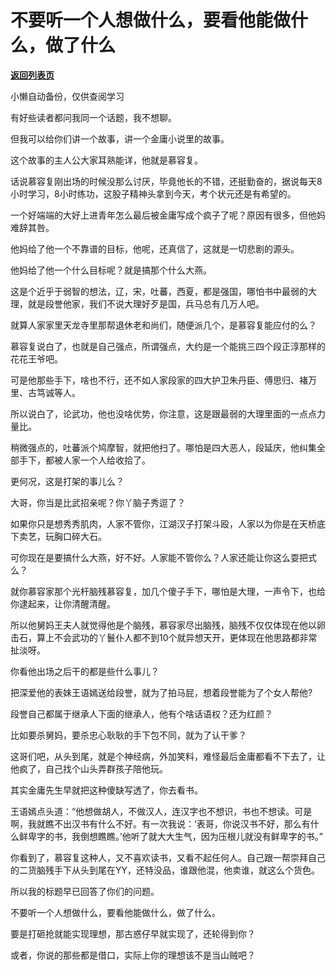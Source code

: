 # 不要听一个人想做什么，要看他能做什么，做了什么

[**返回列表页**](/gzh/记忆承载3)

小懒自动备份，仅供查阅学习

有好些读者都问我同一个话题，我不想聊。

  

但我可以给你们讲一个故事，讲一个金庸小说里的故事。

  

这个故事的主人公大家耳熟能详，他就是慕容复。

  

话说慕容复刚出场的时候没那么讨厌，毕竟他长的不错，还挺勤奋的，据说每天8小时学习，8小时练功，这股子精神头拿到今天，考个状元还是有希望的。

  

一个好端端的大好上进青年怎么最后被金庸写成个疯子了呢？原因有很多，但他妈难辞其咎。

  

他妈给了他一个不靠谱的目标，他呢，还真信了，这就是一切悲剧的源头。

  

他妈给了他一个什么目标呢？就是搞那个什么大燕。

  

这是个近乎于弱智的想法，辽，宋，吐蕃，西夏，都是强国，哪怕书中最弱的大理，就是段誉他家，我们不说大理好歹是国，兵马总有几万人吧。

  

就算人家家里天龙寺里那帮退休老和尚们，随便派几个，是慕容复能应付的么？

  

慕容复说白了，也就是自己强点，所谓强点，大约是一个能挑三四个段正淳那样的花花王爷吧。

  

可是他那些手下，啥也不行，还不如人家段家的四大护卫朱丹臣、傅思归、褚万里、古笃诚等人。

  

所以说白了，论武功，他也没啥优势，你注意，这是跟最弱的大理里面的一点点力量比。

  

稍微强点的，吐蕃派个鸠摩智，就把他扫了。哪怕是四大恶人，段延庆，他纠集全部手下，都被人家一个人给收拾了。

  

更何况，这是打架的事儿么？

  

大哥，你当是比武招亲呢？你丫脑子秀逗了？

  

如果你只是想秀秀肌肉，人家不管你，江湖汉子打架斗殴，人家以为你是在天桥底下卖艺，玩胸口碎大石。

  

可你现在是要搞什么大燕，好不好。人家能不管你么？人家还能让你这么耍把式么？

  

就你慕容家那个光杆脑残慕容复，加几个傻子手下，哪怕是大理，一声令下，也给你逮起来，让你清醒清醒。

  

所以他舅妈王夫人就觉得他是个脑残，慕容家尽出脑残，脑残不仅仅体现在他以卵击石，算上不会武功的丫鬟仆人都不到10个就异想天开，更体现在他思路都非常扯淡呀。

  

你看他出场之后干的都是些什么事儿？

  

把深爱他的表妹王语嫣送给段誉，就为了拍马屁，想着段誉能为了个女人帮他?

  

段誉自己都属于继承人下面的继承人，他有个啥话语权？还为红颜？

  

比如要杀舅妈，要杀忠心耿耿的手下包不同，就为了认干爹？

  

这哥们吧，从头到尾，就是个神经病，外加笑料，难怪最后金庸都看不下去了，让他疯了，自己找个山头弄群孩子陪他玩。  

  

其实金庸先生早就把这种傻缺写透了，你去看书。

  

王语嫣点头道：“他想做胡人，不做汉人，连汉字也不想识，书也不想读。可是啊，我就瞧不出汉书有什么不好。有一次我说：‘表哥，你说汉书不好，那么有什么鲜卑字的书，我倒想瞧瞧。’他听了就大大生气，因为压根儿就没有鲜卑字的书。”

  

你看到了，慕容复这种人，又不喜欢读书，又看不起任何人。自己跟一帮崇拜自己的二货脑残手下从头到尾在YY，还特没品，谁跟他混，他卖谁，就这么个货色。

  

所以我的标题早已回答了你们的问题。

  

不要听一个人想做什么，要看他能做什么，做了什么。

  

要是打砸抢就能实现理想，那古惑仔早就实现了，还轮得到你？

  

或者，你说的那些都是借口，实际上你的理想该不是当山贼吧？

